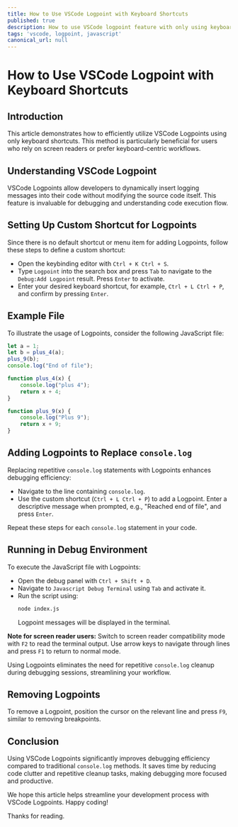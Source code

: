 ```yaml
---
title: How to Use VSCode Logpoint with Keyboard Shortcuts
published: true
description: How to use VSCode logpoint feature with only using keyboard.
tags: 'vscode, logpoint, javascript' 
canonical_url: null
---
```


# How to Use VSCode Logpoint with Keyboard Shortcuts

## Introduction
This article demonstrates how to efficiently utilize VSCode Logpoints using only keyboard shortcuts. This method is particularly beneficial for users who rely on screen readers or prefer keyboard-centric workflows.

## Understanding VSCode Logpoint
VSCode Logpoints allow developers to dynamically insert logging messages into their code without modifying the source code itself. This feature is invaluable for debugging and understanding code execution flow.

## Setting Up Custom Shortcut for Logpoints
Since there is no default shortcut or menu item for adding Logpoints, follow these steps to define a custom shortcut:
- Open the keybinding editor with `Ctrl + K Ctrl + S`.
- Type `Logpoint` into the search box and press `Tab` to navigate to the `Debug:Add Logpoint` result. Press `Enter` to activate.
- Enter your desired keyboard shortcut, for example, `Ctrl + L Ctrl + P`, and confirm by pressing `Enter`.

## Example File
To illustrate the usage of Logpoints, consider the following JavaScript file:

```javascript
let a = 1;
let b = plus_4(a);
plus_9(b);
console.log("End of file");

function plus_4(x) {
    console.log("plus 4");
    return x + 4;                               
}

function plus_9(x) {
    console.log("Plus 9");
    return x + 9;
}
```

## Adding Logpoints to Replace `console.log`
Replacing repetitive `console.log` statements with Logpoints enhances debugging efficiency:
- Navigate to the line containing `console.log`.
- Use the custom shortcut (`Ctrl + L Ctrl + P`) to add a Logpoint. Enter a descriptive message when prompted, e.g., "Reached end of file", and press `Enter`.

Repeat these steps for each `console.log` statement in your code.

## Running in Debug Environment
To execute the JavaScript file with Logpoints:
- Open the debug panel with `Ctrl + Shift + D`.
- Navigate to `Javascript Debug Terminal` using `Tab` and activate it.
- Run the script using:
  ```bash
  node index.js
  ```
  Logpoint messages will be displayed in the terminal.

**Note for screen reader users:** Switch to screen reader compatibility mode with `F2` to read the terminal output. Use arrow keys to navigate through lines and press `F1` to return to normal mode.

Using Logpoints eliminates the need for repetitive `console.log` cleanup during debugging sessions, streamlining your workflow.

## Removing Logpoints
To remove a Logpoint, position the cursor on the relevant line and press `F9`, similar to removing breakpoints.

## Conclusion
Using VSCode Logpoints significantly improves debugging efficiency compared to traditional `console.log` methods. It saves time by reducing code clutter and repetitive cleanup tasks, making debugging more focused and productive.

We hope this article helps streamline your development process with VSCode Logpoints. Happy coding!

Thanks for reading.

